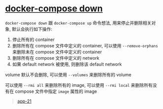 # [docker-compose down](https://docs.docker.com/compose/reference/down/)

`docker-compose down` 跟 `docker-compose up` 命令想法, 用来停止并删除相关对象, 默认会执行如下操作:

1. 停止所有的 container
2. 删除所有在 compose 文件中定义的 container, 可以使用 `--remove-orphans` 来删除未在 compose 文件中定义的 container
3. 删除所有在 compose 文件中定义的 network
4. 如果 default network 被使用, 则删除该 default network

volume 默认不会删除, 可以使用 `--volumes` 来删除所有的 volume

可以使用 `--rmi all` 来删除所有的 image,
可以使用 `--rmi local` 来删除所有没有在 compose 文件中指定 `image` 属性的 image

> [app-21](./app-21)
